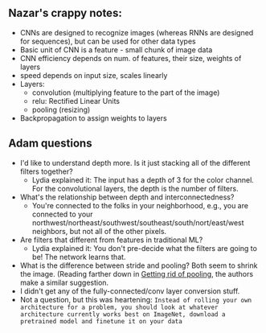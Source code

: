 ## Nazar's crappy notes:

* CNNs are designed to recognize images (whereas RNNs are designed for sequences), but can be used for other data types
* Basic unit of CNN is a feature - small chunk of image data
* CNN efficiency depends on num. of features, their size, weights of layers
* speed depends on input size, scales linearly
* Layers:
	* convolution (multiplying feature to the part of the image)
	* relu: Rectified Linear Units
	* pooling (resizing)
* Backpropagation to assign weights to layers

## Adam questions
* I'd like to understand depth more. Is it just stacking all of the different filters together?
  * Lydia explained it: The input has a depth of 3 for the color channel. For the convolutional layers, the depth is the number of filters.
* What's the relationship between depth and interconnectedness?
  * You're connected to the folks in your neighborhood, e.g., you are connected to your northwest/northeast/southwest/southeast/south/nort/east/west neighbors, but not all of the other pixels.
* Are filters that different from features in traditional ML?
  * Lydia explained it: You don't pre-decide what the filters are going to be! The network learns that.
* What is the difference between stride and pooling? Both seem to shrink the image. (Reading farther down in [Getting rid of pooling](http://cs231n.github.io/convolutional-networks/), the authors make a similar suggestion.
* I didn't get any of the fully-connected/conv layer conversion stuff.
* Not a question, but this was heartening: `Instead of rolling your own architecture for a problem, you should look at whatever architecture currently works best on ImageNet, download a pretrained model and finetune it on your data`
